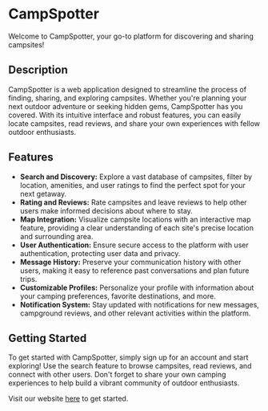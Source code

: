 # CampSpotter

Welcome to CampSpotter, your go-to platform for discovering and sharing campsites!

## Description

CampSpotter is a web application designed to streamline the process of finding, sharing, and exploring campsites. Whether you're planning your next outdoor adventure or seeking hidden gems, CampSpotter has you covered. With its intuitive interface and robust features, you can easily locate campsites, read reviews, and share your own experiences with fellow outdoor enthusiasts.

## Features

- **Search and Discovery:** Explore a vast database of campsites, filter by location, amenities, and user ratings to find the perfect spot for your next getaway.
- **Rating and Reviews:** Rate campsites and leave reviews to help other users make informed decisions about where to stay.
- **Map Integration:** Visualize campsite locations with an interactive map feature, providing a clear understanding of each site's precise location and surrounding area.
- **User Authentication:** Ensure secure access to the platform with user authentication, protecting user data and privacy.
- **Message History:** Preserve your communication history with other users, making it easy to reference past conversations and plan future trips.
- **Customizable Profiles:** Personalize your profile with information about your camping preferences, favorite destinations, and more.
- **Notification System:** Stay updated with notifications for new messages, campground reviews, and other relevant activities within the platform.

## Getting Started

To get started with CampSpotter, simply sign up for an account and start exploring! Use the search feature to browse campsites, read reviews, and connect with other users. Don't forget to share your own camping experiences to help build a vibrant community of outdoor enthusiasts.

Visit our website [here](https://explorewander.onrender.com/) to get started.
